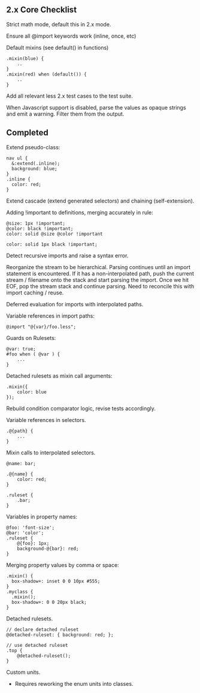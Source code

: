 
2.x Core Checklist
---------

Strict math mode, default this in 2.x mode.

Ensure all @import keywords work (inline, once, etc)

Default mixins (see default() in functions)

    .mixin(blue) {
        ..
    }
    .mixin(red) when (default()) {
        ..
    }

Add all relevant less 2.x test cases to the test suite.

When Javascript support is disabled, parse the values as opaque strings
and emit a warning. Filter them from the output.


Completed
-----


Extend pseudo-class:

    nav ul {
      &:extend(.inline);
      background: blue;
    }
    .inline {
      color: red;
    }

Extend cascade (extend generated selectors) and chaining (self-extension).

Adding !important to definitions, merging accurately in rule:

    @size: 1px !important;
    @color: black !important;
    color: solid @size @color !important

    color: solid 1px black !important;

Detect recursive imports and raise a syntax error.

Reorganize the stream to be hierarchical.  Parsing continues until an import
statement is encountered. If it has a non-interpolated path, push the current
stream / filename onto the stack and start parsing the import.  Once we hit
EOF, pop the stream stack and continue parsing.  Need to reconcile this with
import caching / reuse.

Deferred evaluation for imports with interpolated paths.

Variable references in import paths:

    @import "@{var}/foo.less";


Guards on Rulesets:

    @var: true;
    #foo when ( @var ) {
        ...
    }


Detached rulesets as mixin call arguments:

    .mixin({
        color: blue
    });

Rebuild condition comparator logic, revise tests accordingly.

Variable references in selectors.

    .@{path} {
        ...
    }


Mixin calls to interpolated selectors.

    @name: bar;

    .@{name} {
        color: red;
    }

    .ruleset {
        .bar;
    }

Variables in property names:

    @foo: 'font-size';
    @bar: 'color';
    .ruleset {
        @{foo}: 1px;
        background-@{bar}: red;
    }


Merging property values by comma or space:

    .mixin() {
      box-shadow+: inset 0 0 10px #555;
    }
    .myclass {
      .mixin();
      box-shadow+: 0 0 20px black;
    }


Detached rulesets.

    // declare detached ruleset
    @detached-ruleset: { background: red; };

    // use detached ruleset
    .top {
        @detached-ruleset(); 
    }


Custom units.
 * Requires reworking the enum units into classes.


